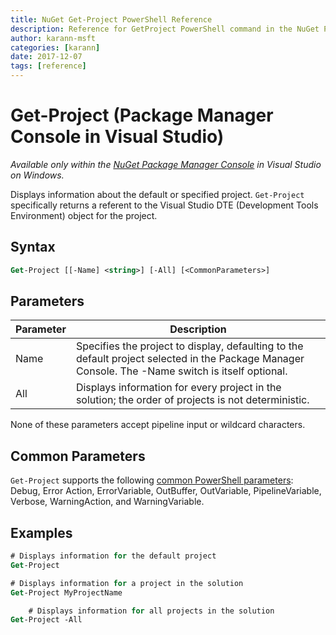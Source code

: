 ```yaml
---
title: NuGet Get-Project PowerShell Reference
description: Reference for GetProject PowerShell command in the NuGet Package Manager Console in Visual Studio.
author: karann-msft
categories: [karann]
date: 2017-12-07
tags: [reference]
---
```


# Get-Project (Package Manager Console in Visual Studio)

*Available only within the [NuGet Package Manager Console](package-manager-console.md) in Visual Studio on Windows.*

Displays information about the default or specified project. `Get-Project` specifically returns a referent to the Visual Studio DTE (Development Tools Environment) object for the project.

## Syntax

```ps
Get-Project [[-Name] <string>] [-All] [<CommonParameters>]
```

## Parameters

| Parameter | Description |
| --- | --- |
| Name | Specifies the project to display, defaulting to the default project selected in the Package Manager Console. The -Name switch is itself optional. |
| All | Displays information for every project in the solution; the order of projects is not deterministic. |

None of these parameters accept pipeline input or wildcard characters.

## Common Parameters

`Get-Project` supports the following [common PowerShell parameters](http://go.microsoft.com/fwlink/?LinkID=113216): Debug, Error Action, ErrorVariable, OutBuffer, OutVariable, PipelineVariable, Verbose, WarningAction, and WarningVariable.

## Examples

```ps
# Displays information for the default project
Get-Project

# Displays information for a project in the solution
Get-Project MyProjectName

    # Displays information for all projects in the solution
Get-Project -All
```